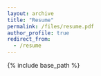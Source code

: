 ```yaml
---
layout: archive
title: "Resume"
permalink: /files/resume.pdf
author_profile: true
redirect_from:
  - /resume
---
```


{% include base_path %}
